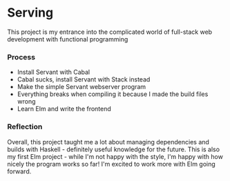 # Serving
This project is my entrance into the complicated world of full-stack web development with functional programming

### Process
- Install Servant with Cabal
- Cabal sucks, install Servant with Stack instead
- Make the simple Servant webserver program
- Everything breaks when compiling it because I made the build files wrong
- Learn Elm and write the frontend

### Reflection
Overall, this project taught me a lot about managing dependencies and builds with Haskell - definitely useful knowledge for the future. This is also my first Elm project - while I'm not happy with the style, I'm happy with how nicely the program works so far! I'm excited to work more with Elm going forward.

